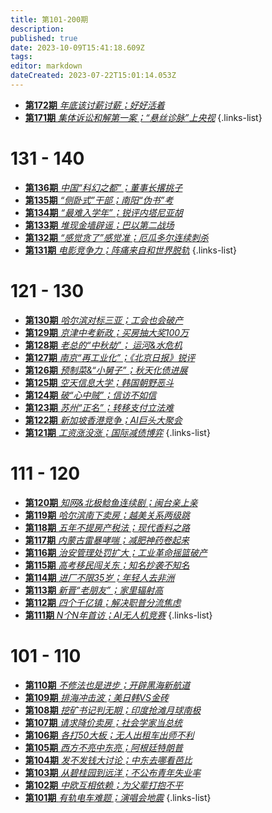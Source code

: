 ```yaml
---
title: 第101-200期
description: 
published: true
date: 2023-10-09T15:41:18.609Z
tags: 
editor: markdown
dateCreated: 2023-07-22T15:01:14.053Z
---
```


<!-- # 191 - 200

- [**第200期** **](./101-200/200.md)
- [**第199期** **](./101-200/199.md)
- [**第198期** **](./101-200/198.md)
- [**第197期** **](./101-200/197.md)
- [**第196期** **](./101-200/196.md)
- [**第195期** **](./101-200/195.md)
- [**第194期** **](./101-200/194.md)
- [**第193期** **](./101-200/193.md)
- [**第192期** **](./101-200/192.md)
- [**第191期** **](./101-200/191.md)
{.links-list}

# 181 - 190

- [**第190期** **](./101-200/190.md)
- [**第189期** **](./101-200/189.md)
- [**第188期** **](./101-200/188.md)
- [**第187期** **](./101-200/187.md)
- [**第186期** **](./101-200/186.md)
- [**第185期** **](./101-200/185.md)
- [**第184期** **](./101-200/184.md)
- [**第183期** **](./101-200/183.md)
- [**第182期** **](./101-200/182.md)
- [**第181期** **](./101-200/181.md)
{.links-list}

# 171 - 180

- [**第180期** **](./101-200/180.md)
- [**第179期** **](./101-200/179.md)
- [**第178期** **](./101-200/178.md)
- [**第177期** **](./101-200/177.md)
- [**第176期** **](./101-200/176.md)
- [**第175期** **](./101-200/175.md)
- [**第174期** **](./101-200/174.md)
- [**第173期** **](./101-200/173.md)-->
- [**第172期** *年底该讨薪讨薪；好好活着*](./101-200/172.md)
- [**第171期** *集体诉讼和解第一案；“悬丝诊脉”上央视*](./101-200/171.md)
{.links-list}

<!-- # 161 - 170

- [**第170期** **](./101-200/170.md)
- [**第169期** **](./101-200/169.md)
- [**第168期** **](./101-200/168.md)
- [**第167期** **](./101-200/167.md)
- [**第166期** **](./101-200/166.md)
- [**第165期** **](./101-200/165.md)
- [**第164期** **](./101-200/164.md)
- [**第163期** **](./101-200/163.md)
- [**第162期** **](./101-200/162.md)
- [**第161期** **](./101-200/161.md)
{.links-list}

# 151 - 160

- [**第160期** **](./101-200/160.md)
- [**第159期** **](./101-200/159.md)
- [**第158期** **](./101-200/158.md)
- [**第157期** **](./101-200/157.md)
- [**第156期** **](./101-200/156.md)
- [**第155期** **](./101-200/155.md)
- [**第154期** **](./101-200/154.md)
- [**第153期** **](./101-200/153.md)
- [**第152期** **](./101-200/152.md)
- [**第151期** **](./101-200/151.md)
{.links-list}

# 141 - 150

- [**第150期** **](./101-200/150.md)
- [**第149期** **](./101-200/149.md)
- [**第148期** **](./101-200/148.md)
- [**第147期** **](./101-200/147.md)
- [**第146期** **](./101-200/146.md)
- [**第145期** **](./101-200/145.md)
- [**第144期** **](./101-200/144.md)
- [**第143期** **](./101-200/143.md)
- [**第142期** **](./101-200/142.md)
- [**第141期** **](./101-200/141.md)
{.links-list}-->

# 131 - 140

<!-- - [**第140期** **](./101-200/140.md)
- [**第139期** **](./101-200/139.md)
- [**第138期** **](./101-200/138.md)
- [**第137期** **](./101-200/137.md)-->
- [**第136期** *中国“科幻之都”；董事长撂挑子*](./101-200/136.md)
- [**第135期** *“侧卧式”干部；南阳“伪书”考*](./101-200/135.md)
- [**第134期** *“最难入学年”；锐评内塔尼亚胡*](./101-200/134.md)
- [**第133期** *堆现金墙辟谣；巴以第二战场*](./101-200/133.md)
- [**第132期** *“感觉贪了”感觉准；厄瓜多尔连续刺杀*](./101-200/132.md)
- [**第131期** *电影竞争力；阵痛来自和世界脱轨*](./101-200/131.md)
{.links-list}



# 121 - 130

- [**第130期** *哈尔滨对标三亚；工会也会破产*](./101-200/130.md)
- [**第129期** *京津中考新政；买房抽大奖100万*](./101-200/129.md)
- [**第128期** *老总的“中秋劫”； 运河&水危机*](./101-200/128.md)
- [**第127期** *南京“再工业化”；《北京日报》锐评*](./101-200/127.md)
- [**第126期** *预制菜&“小舅子”；秋天化债进展*](./101-200/126.md)
- [**第125期** *空天信息大学；韩国朝野恶斗*](./101-200/125.md)
- [**第124期** *破“心中贼”；信访不如信*](./101-200/124.md)
- [**第123期** *苏州“正名”；转移支付立法难*](./101-200/123.md)
- [**第122期** *新加坡香港竞争；AI巨头大聚会*](./101-200/122.md)
- [**第121期** *工资涨没涨；国际减债博弈*](./101-200/121.md)
{.links-list}


# 111 - 120

- [**第120期** *知网&北极鲶鱼连续剧；闽台亲上亲*](./101-200/120.md)
- [**第119期** *哈尔滨南下卖房；越美关系两级跳*](./101-200/119.md)
- [**第118期** *五年不提房产税法；现代香料之路*](./101-200/118.md)
- [**第117期** *内蒙古雷暴哮喘；减肥神药卷起来*](./101-200/117.md)
- [**第116期** *治安管理处罚扩大；工业革命摇篮破产*](./101-200/116.md)
- [**第115期** *高考移民闯关东；知名抄袭不知名*](./101-200/115.md)
- [**第114期** *进厂不限35岁；年轻人去非洲*](./101-200/114.md)
- [**第113期** *新晋“老朋友”；家里辐射高*](./101-200/113.md)
- [**第112期** *四个千亿镇；解决职普分流焦虑*](./101-200/112.md)
- [**第111期** *N个N年首访；AI无人机竞赛*](./101-200/111.md)
{.links-list}

# 101 - 110

- [**第110期** *不修法也是进步；开辟黑海新航道*](./101-200/110.md)
- [**第109期** *排海冲击波；美日韩VS金砖*](./101-200/109.md)
- [**第108期** *挖矿书记判无期；印度抢滩月球南极*](./101-200/108.md)
- [**第107期** *请求降价卖房；社会学家当总统*](./101-200/107.md)
- [**第106期** *各打50大板；无人出租车出师不利*](./101-200/106.md)
- [**第105期** *西方不亮中东亮；阿根廷特朗普*](./101-200/105.md)
- [**第104期** *发不发钱大讨论；中东去哪看芭比*](./101-200/104.md)
- [**第103期** *从碧桂园到远洋；不公布青年失业率*](./101-200/103.md)
- [**第102期** *中欧互相依赖；为父辈打抱不平*](./101-200/102.md)
- [**第101期** *有轨电车难题；演唱会地震*](./101-200/101.md)
{.links-list}